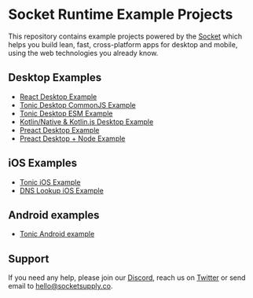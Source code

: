 # Socket Runtime Example Projects

This repository contains example projects powered by the
[Socket](https://sockets.sh/) which helps you build lean, fast,
cross-platform apps for desktop and mobile, using the web technologies
you already know.

## Desktop Examples

- [React Desktop Example](desktop-node-react)
- [Tonic Desktop CommonJS Example](desktop-node-tonic-cjs)
- [Tonic Desktop ESM Example](desktop-node-tonic-esm)
- [Kotlin/Native & Kotlin.js Desktop Example](desktop-kotlin-kotlinjs)
- [Preact Desktop Example](desktop-preact-no-backend)
- [Preact Desktop + Node Example](desktop-node-preact)

## iOS Examples

- [Tonic iOS Example](ios-tonic)
- [DNS Lookup iOS Example](ios-tonic--dns-lookup)

## Android examples

- [Tonic Android example](android-tonic)

## Support

If you need any help, please join our [Discord](https://discord.gg/YPV32gKCsH),
reach us on [Twitter](https://twitter.com/socketsupply) or send email to
hello@socketsupply.co.
